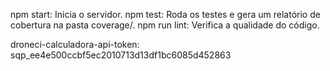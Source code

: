 npm start: Inicia o servidor.
npm test: Roda os testes e gera um relatório de cobertura na pasta coverage/.
npm run lint: Verifica a qualidade do código.

droneci-calculadora-api-token: sqp_ee4e500ccbf5ec2010713d13df1bc6085d452863


